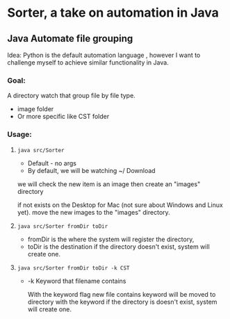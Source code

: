 # Sorter, a take on automation in Java

## Java Automate file grouping

Idea: Python is the default automation language , however I want to challenge myself to achieve similar functionality in Java.

### Goal:
A directory watch that group file by file type.
- image folder
- Or more specific like CST folder

### Usage: 
1. `java src/Sorter`
   - Default - no args
   - By default, we will be watching ~/ Download

   we will check the new item is an image then create an "images" directory
   
   if not exists on the Desktop for Mac (not sure about Windows and Linux yet). move the new images to the "images" directory.
2. `java src/Sorter fromDir toDir`

   - fromDir is the where the system will register the directory,
   - toDir is the destination if the directory doesn't exist, system will create one.
3. `java src/Sorter fromDir toDir -k CST`
   - -k Keyword that filename contains
   
      With the keyword flag new file contains keyword will be moved to directory with the keyword if the directory is doesn't exist, system will create one.
